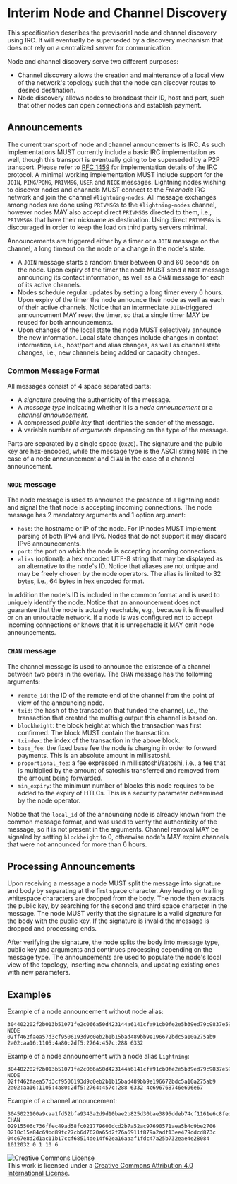 # Interim Node and Channel Discovery

This specification describes the provisorial node and channel discovery using IRC.
It will eventually be superseded by a discovery mechanism that does not rely on a centralized server for communication.

Node and channel discovery serve two different purposes:

 - Channel discovery allows the creation and maintenance of a local view of the network's topology such that the node can discover routes to desired destination.
 - Node discovery allows nodes to broadcast their ID, host and port, such that other nodes can open connections and establish payment.

## Announcements

The current transport of node and channel announcements is IRC. As such implementations MUST currently include a basic IRC implementation as well, though this transport is eventually going to be superseded by a P2P transport.
Please refer to [RFC 1459](https://tools.ietf.org/html/rfc1459) for implementation details of the IRC protocol.
A minimal working implementation MUST include support for the `JOIN`, `PING`/`PONG`, `PRIVMSG`, `USER` and `NICK` messages.
Lightning nodes wishing to discover nodes and channels MUST connect to the *Freenode* IRC network and join the channel `#lightning-nodes`.
All message exchanges among nodes are done using `PRIVMSG`s to the `#lightning-nodes` channel, however nodes MAY also accept direct `PRIVMSG`s directed to them, i.e., `PRIVMSG`s that have their nickname as destination. Using direct `PRIVMSG`s is discouraged in order to keep the load on third party servers minimal.

Announcements are triggered either by a timer or a `JOIN` message on the channel, a long timeout on the node or a change in the node's state.

 - A `JOIN` message starts a random timer between 0 and 60 seconds on the node. Upon expiry of the timer the node MUST send a `NODE` message announcing its contact information, as well as a `CHAN` message for each of its active channels.
 - Nodes schedule regular updates by setting a long timer every 6 hours. Upon expiry of the timer the node announce their node as well as each of their active channels. Notice that an intermediate `JOIN`-triggered announcement MAY reset the timer, so that a single timer MAY be reused for both announcements.
 - Upon changes of the local state the node MUST selectively announce the new information. Local state changes include changes in contact information, i.e., host/port and alias changes, as well as channel state changes, i.e., new channels being added or capacity changes.

### Common Message Format

All messages consist of 4 space separated parts:

 - A *signature* proving the authenticity of the message.
 - A *message type* indicating whether it is a *node announcement* or a *channel announcement*.
 - A compressed *public key* that identifies the sender of the message.
 - A variable number of *arguments* depending on the type of the message.

Parts are separated by a single space (`0x20`).
The signature and the public key are hex-encoded, while the message type is the ASCII string `NODE` in the case of a node announcement and `CHAN` in the case of a channel announcement.

### `NODE` message

The node message is used to announce the presence of a lightning node and signal the that node is accepting incoming connections.
The node message has 2 mandatory arguments and 1 option argument:

 - `host`: the hostname or IP of the node. For IP nodes MUST implement parsing of both IPv4 and IPv6. Nodes that do not support it may discard IPv6 announcements.
 - `port`: the port on which the node is accepting incoming connections.
 - `alias` (optional): a hex encoded UTF-8 string that may be displayed as an alternative to the node's ID. Notice that aliases are not unique and may be freely chosen by the node operators. The alias is limited to 32 bytes, i.e., 64 bytes in hex encoded format.

In addition the node's ID is included in the common format and is used to uniquely identify the node.
Notice that an announcement does not guarantee that the node is actually reachable, e.g., because it is firewalled or on an unroutable network. If a node is was configured not to accept incoming connections or knows that it is unreachable it MAY omit node announcements.

### `CHAN` message

The channel message is used to announce the existence of a channel between two peers in the overlay. The `CHAN` message has the following arguments:

 - `remote_id`: the ID of the remote end of the channel from the point of view of the announcing node.
 - `txid`: the hash of the transaction that funded the channel, i.e., the transaction that created the multisig output this channel is based on.
 - `blockheight`: the block height at which the transaction was first confirmed. The block MUST contain the transaction.
 - `txindex`: the index of the transaction in the above block.
 - `base_fee`: the fixed base fee the node is charging in order to forward payments. This is an absolute amount in millisatoshi.
 - `proportional_fee`: a fee expressed in millisatoshi/satoshi, i.e., a fee that is multiplied by the amount of satoshis transferred and removed from the amount being forwarded.
 - `min_expiry`: the minimum number of blocks this node requires to be added to the expiry of HTLCs. This is a security parameter determined by the node operator.
 
Notice that the `local_id` of the announcing node is already known from the common message format, and was used to verify the authenticity of the message, so it is not present in the arguments.
Channel removal MAY be signaled by setting `blockheight` to 0, otherwise node's MAY expire channels that were not announced for more than 6 hours.

## Processing Announcements

Upon receiving a message a node MUST split the message into signature and body by separating at the first space character.
Any leading or trailing whitespace characters are dropped from the body.
The node then extracts the public key, by searching for the second and third space character in the message.
The node MUST verify that the signature is a valid signature for the body with the public key.
If the signature is invalid the message is dropped and processing ends.

After verifying the signature, the node splits the body into message type, public key and arguments and continues processing depending on the message type. The announcements are used to populate the node's local view of the topology, inserting new channels, and updating existing ones with new parameters.

## Examples

Example of a node announcement without node alias:

~~~
304402202f2b013b51071fe2c066a50d423144a6141cfa91cb0fe2e5b39ed79c9837e596022006b76502a259010b9469a66eabae4190df370bcdbeb6b67aee65680e10dde165 NODE 02ff462faea57d3cf9506193d9c0eb2b1b15bad489bb9e196672bdc5a10a275ab9 2a02:aa16:1105:4a80:2df5:2764:457c:288 6332
~~~

Example of a node announcement with a node alias `Lightning`:

~~~
304402202f2b013b51071fe2c066a50d423144a6141cfa91cb0fe2e5b39ed79c9837e596022006b76502a259010b9469a66eabae4190df370bcdbeb6b67aee65680e10dde165 NODE 02ff462faea57d3cf9506193d9c0eb2b1b15bad489bb9e196672bdc5a10a275ab9 2a02:aa16:1105:4a80:2df5:2764:457c:288 6332 4c696768746e696e67
~~~

Example of a channel announcement:

~~~
3045022100a9caa1fd52bfa9343a2d9d10bae2b825d30bae3895ddeb74cf1161e6c8fedf2702205bc824f8ad0937c6b3a2d6aa9907777be73fb278c8b572911a8561b6da5868f4 CHAN 02915506c736ffec49ad58fc021779600dcd2b7a52ac97690571aea5b4d9be2706 0210c15e84c69bd89fc27cb6d7620a65d2f76a6911f879a2adf13ee479ddcd873c 04c67e8d2d1ac11b17ccf68514de14f62ea16aaaf1fdc47a25b732eae4e28084 1012032 0 1 10 6
~~~

![Creative Commons License](https://i.creativecommons.org/l/by/4.0/88x31.png "License CC-BY")
<br>
This work is licensed under a [Creative Commons Attribution 4.0 International License](http://creativecommons.org/licenses/by/4.0/).
